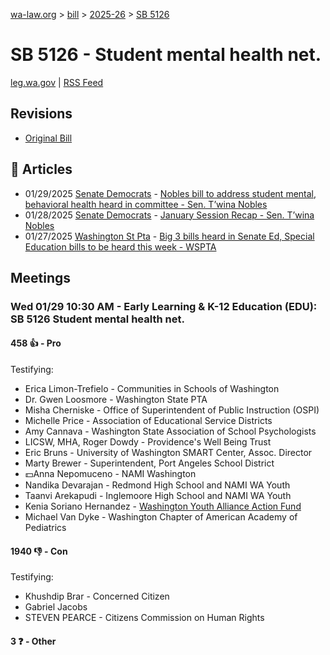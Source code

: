 [wa-law.org](/) > [bill](/bill/) > [2025-26](/bill/2025-26/) > [SB 5126](/bill/2025-26/sb/5126/)

# SB 5126 - Student mental health net.
[leg.wa.gov](https://app.leg.wa.gov/billsummary?BillNumber=5126&Year=2025&Initiative=false) | [RSS Feed](./rss.xml)

## Revisions
* [Original Bill](1/)

## 📰 Articles
* 01/29/2025 [Senate Democrats](/org/senate_democrats/) - [Nobles bill to address student mental, behavioral health heard in committee - Sen. T’wina Nobles](https://senatedemocrats.wa.gov/nobles/2025/01/29/nobles-bill-to-address-student-mental-behavioral-health-heard-in-committee/#:~:text=Senate%20Bill%205126)
* 01/28/2025 [Senate Democrats](/org/senate_democrats/) - [January Session Recap - Sen. T’wina Nobles](https://senatedemocrats.wa.gov/nobles/2025/01/28/january-session-recap-2/#:~:text=SB%205126)
* 01/27/2025 [Washington St Pta](/org/washington_st_pta/) - [Big 3 bills heard in Senate Ed, Special Education bills to be heard this week - WSPTA](https://www.wastatepta.org/2025session-week3/#:~:text=SB%205126)

## Meetings
### Wed 01/29 10:30 AM - Early Learning & K-12 Education (EDU): SB 5126 Student mental health net.
#### 458 👍 - Pro
Testifying:
* Erica Limon-Trefielo - Communities in Schools of Washington
* Dr. Gwen Loosmore - Washington State PTA
* Misha Cherniske - Office of Superintendent of Public Instruction (OSPI)
* Michelle Price - Association of Educational Service Districts
* Amy Cannava - Washington State Association of School Psychologists
* LICSW, MHA, Roger Dowdy - Providence's Well Being Trust
* Eric Bruns - University of Washington SMART Center, Assoc. Director
* Marty Brewer - Superintendent, Port Angeles School District
* 💵Anna Nepomuceno - NAMI Washington
* Nandika Devarajan - Redmond High School and NAMI WA Youth
* Taanvi Arekapudi - Inglemoore High School and NAMI WA Youth
* Kenia Soriano Hernandez - [Washington Youth Alliance Action Fund](/org/washington_youth_alliance_action_fund/)
* Michael Van Dyke - Washington Chapter of American Academy of Pediatrics

#### 1940 👎 - Con
Testifying:
* Khushdip Brar - Concerned Citizen
* Gabriel Jacobs
* STEVEN PEARCE - Citizens Commission on Human Rights

#### 3 ❓ - Other
